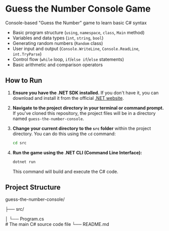 # Guess the Number Console Game

Console-based "Guess the Number" game to learn basic C# syntax

* Basic program structure (`using`, `namespace`, `class`, `Main` method)
* Variables and data types (`int`, `string`, `bool`)
* Generating random numbers (`Random` class)
* User input and output (`Console.WriteLine`, `Console.ReadLine`, `int.TryParse`)
* Control flow (`while` loop, `if`/`else if`/`else` statements)
* Basic arithmetic and comparison operators

## How to Run

1.  **Ensure you have the .NET SDK installed.** If you don't have it, you can download and install it from the official [.NET website](https://dotnet.microsoft.com/download).

2.  **Navigate to the project directory in your terminal or command prompt.** If you've cloned this repository, the project files will be in a directory named `guess-the-number-console`.

3.  **Change your current directory to the `src` folder** within the project directory. You can do this using the `cd` command:

    ```bash
    cd src
    ```

4.  **Run the game using the .NET CLI (Command Line Interface):**

    ```bash
    dotnet run
    ```

    This command will build and execute the C# code.

## Project Structure

guess-the-number-console/

├── src/

│   └── Program.cs  
      # The main C# source code file
└── README.md
